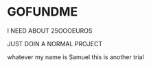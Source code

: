 # GOFUNDME

I NEED ABOUT 25OOOEUROS

JUST DOIN A NORMAL PROJECT

whatever
my name is Samuel
this is another trial

